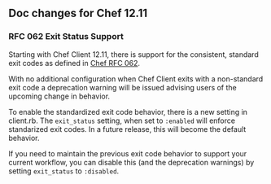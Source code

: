 <!---
This file is reset every time a new release is done. This file describes changes that have not yet been released.

Example Doc Change:
### Headline for the required change
Description of the required change.
-->

## Doc changes for Chef 12.11

### RFC 062 Exit Status Support

Starting with Chef Client 12.11, there is support for the consistent, standard exit codes as defined in [Chef RFC 062](https://github.com/chef/chef-rfc/blob/master/rfc062-exit-status.md).

With no additional configuration when Chef Client exits with a non-standard exit code a deprecation warning will be issued advising users of the upcoming change in behavior.

To enable the standardized exit code behavior, there is a new setting in client.rb.  The `exit_status` setting, when set to `:enabled` will enforce standarized exit codes.  In a future release, this will become the default behavior.

If you need to maintain the previous exit code behavior to support your current workflow, you can disable this (and the deprecation warnings) by setting `exit_status` to `:disabled`.

